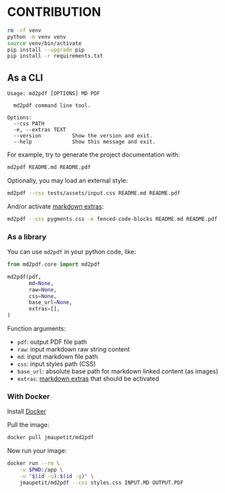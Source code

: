 # CONTRIBUTION


```bash
rm -rf venv
python -m venv venv
source venv/bin/activate
pip install --upgrade pip
pip install -r requirements.txt
```

## As a CLI

```
Usage: md2pdf [OPTIONS] MD PDF

  md2pdf command line tool.

Options:
  --css PATH
  -e, --extras TEXT
  --version          Show the version and exit.
  --help             Show this message and exit.
```

For example, try to generate the project documentation with:

```bash
md2pdf README.md README.pdf
```

Optionally, you may load an external style:

```bash
md2pdf --css tests/assets/input.css README.md README.pdf
```

And/or activate [markdown extras](https://github.com/trentm/python-markdown2/wiki/Extras):

```bash
md2pdf --css pygments.css -e fenced-code-blocks README.md README.pdf
```


### As a library

You can use `md2pdf` in your python code, like:

```python
from md2pdf.core import md2pdf

md2pdf(pdf,
       md=None,
       raw=None,
       css=None,
       base_url=None,
       extras=[],
)
```

Function arguments:

* `pdf`: output PDF file path
* `raw`: input markdown raw string content
* `md`: input markdown file path
* `css`: input styles path (CSS)
* `base_url`: absolute base path for markdown linked content (as images)
* `extras`: [markdown extras](https://github.com/trentm/python-markdown2/wiki/Extras) that should be activated

### With Docker

Install [Docker](https://www.docker.com/)

Pull the image:

```bash
docker pull jmaupetit/md2pdf
```

Now run your image:

```bash
docker run --rm \
    -v $PWD:/app \
    -u "$(id -u):$(id -g)" \
    jmaupetit/md2pdf --css styles.css INPUT.MD OUTPUT.PDF
```

